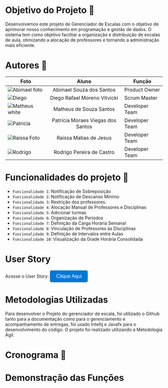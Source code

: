 # Objetivo do Projeto 🎯

Desenvolvemos este projeto de Gerenciador de Escalas com o objetivo de aprimorar nosso conhecimento em programação e gestão de dados. O sistema tem como objetivo facilitar a organização e distribuição de escalas de aula, otimizando a alocação de professores e tornando a administração mais eficiente.

# Autores 📃

| Foto | Aluno | Função                                                                                                  |
|-|-|-|
| ![Abimael foto](https://github.com/user-attachments/assets/198de01e-e8c6-42c8-b693-04568f213784) | <div align="center"> Abimael Souza dos Santos | Product Owner |
| ![Diego](https://github.com/user-attachments/assets/97c62315-613f-4a75-89fb-a337ded1eff7) | <div align="center"> Diego Rafael Moreno Vitvicki | Scrum Master |
| ![Matheus white](https://github.com/user-attachments/assets/ee3f5e5e-04bc-4e73-8618-0c1e97977e3a) |<div align="center"> Matheus de Souza Santos | Developer Team |
| ![Patricia ](https://github.com/user-attachments/assets/2c8df948-56d4-4988-b579-bea1b4d039b4) |<div align="center"> Patrícia Moraes Viegas dos Santos | Developer Team |
| ![Raissa Foto](https://github.com/user-attachments/assets/fda00e54-94b2-4348-8bdc-02d33eb832c1) | <div align="center"> Raissa Matias de Jesus | Developer Team |
| ![Rodrigo](https://github.com/user-attachments/assets/43b91e80-beae-493b-abf4-1e2cc8cc6175) | <div align="center"> Rodrigo Pereira de Castro | Developer Team |

# Funcionalidades do projeto 🔨

- `Funcionalidade 1`: Notificação de Sobreposição
- `Funcionalidade 2`: Notificação de Descanso Mínimo
- `Funcionalidade 3`: Restrição dos professores.
- `Funcionalidade 4`: Alocação Manual de Professores e Disciplinas
- `Funcionalidade 5`: Adicionar turmas
- `Funcionalidade 6`: Organização de Períodos
- `Funcionalidade 7`: Definição da Carga Horária Semanal
- `Funcionalidade 8`: Vinculação de Professores às Disciplinas
- `Funcionalidade 9`: Definição de Intervalos entre Aulas
- `Funcionalidade 10`: Visualização da Grade Horária Consolidada

# User Story

Acesse o User Story:
  <a href="https://github.com/orgs/Banco-de-Bravos/projects/2" target="_blank">
    <button style="background-color:#0078D7; color:white; border:none; padding:10px 20px; border-radius:5px; font-size:16px;">
      Clique Aqui
    </button>
  </a>
</div>

# Metodologias Utilizadas

Para desenvolver o Projeto do gerenciador de escala, foi utilizado o Github tanto para a documentação como para o gerenciamento e acompanhamento de entregas, foi usado Intellij e Javafx para o desenvolvimento do código. O projeto foi realizado utilizando a Metodologia Àgil.

# Cronograma 📅

# Demonstração das Funções


